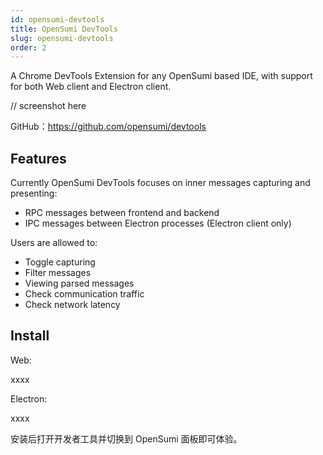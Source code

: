 ```yaml
---
id: opensumi-devtools
title: OpenSumi DevTools
slug: opensumi-devtools
order: 2
---
```


A Chrome DevTools Extension for any OpenSumi based IDE, with support for both Web client and Electron client.

// screenshot here

GitHub：https://github.com/opensumi/devtools

## Features

Currently OpenSumi DevTools focuses on inner messages capturing and presenting:

- RPC messages between frontend and backend
- IPC messages between Electron processes (Electron client only)

Users are allowed to:

- Toggle capturing
- Filter messages
- Viewing parsed messages
- Check communication traffic
- Check network latency

## Install

Web:

xxxx

Electron:

xxxx

安装后打开开发者工具并切换到 OpenSumi 面板即可体验。
